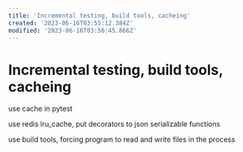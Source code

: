 ```yaml
---
title: 'Incremental testing, build tools, cacheing'
created: '2023-06-16T03:55:12.384Z'
modified: '2023-06-16T03:56:45.866Z'
---
```


# Incremental testing, build tools, cacheing

use cache in pytest

use redis lru_cache, put decorators to json serializable functions

use build tools, forcing program to read and write files in the process
